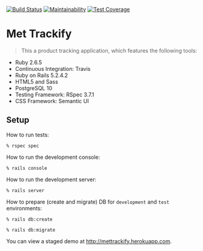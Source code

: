 [![Build Status](https://travis-ci.org/tflem/met_trackify.svg?branch=master)](https://travis-ci.org/tflem/met_trackify)
[![Maintainability](https://api.codeclimate.com/v1/badges/ed991bc332c2bac4e713/maintainability)](https://codeclimate.com/github/tflem/met_trackify/maintainability)
[![Test Coverage](https://api.codeclimate.com/v1/badges/ed991bc332c2bac4e713/test_coverage)](https://codeclimate.com/github/tflem/met_trackify/test_coverage)

# Met Trackify

> This a product tracking application, which features the following tools:

* Ruby 2.6.5
* Continuous Integration: Travis
* Ruby on Rails 5.2.4.2
* HTML5 and Sass
* PostgreSQL 10
* Testing Framework: RSpec 3.7.1
* CSS Framework: Semantic UI

## Setup

How to run tests:

```
% rspec spec
```

How to run the development console:

```
% rails console
```

How to run the development server:

```
% rails server
```

How to prepare (create and migrate) DB for `development` and `test` environments:

```
% rails db:create

% rails db:migrate
```

You can view a staged demo at http://mettrackify.herokuapp.com.